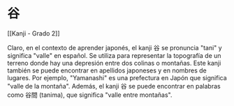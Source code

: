 # 谷

[[Kanji - Grado 2]]

Claro, en el contexto de aprender japonés, el kanji 谷 se pronuncia "tani" y significa "valle" en español. Se utiliza para representar la topografía de un terreno donde hay una depresión entre dos colinas o montañas. Este kanji también se puede encontrar en apellidos japoneses y en nombres de lugares. Por ejemplo, "Yamanashi" es una prefectura en Japón que significa "valle de la montaña". Además, el kanji 谷 se puede encontrar en palabras como 谷間 (tanima), que significa "valle entre montañas".
